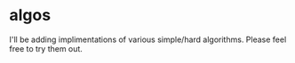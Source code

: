 # algos
I'll be adding implimentations of various simple/hard algorithms. Please feel free to try them out.

